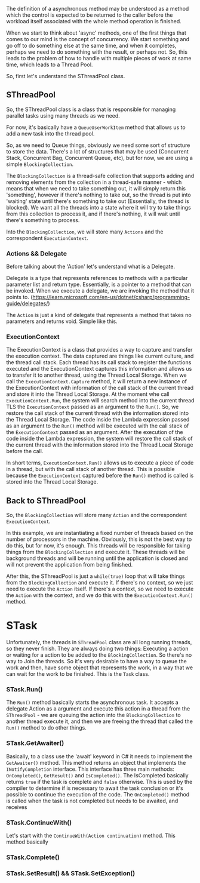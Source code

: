 ﻿The definition of a asynchronous method may be understood as a method which the control is expected to
be returned to the caller before the workload itself associated with the whole method operation is finished. 

When we start to think about 'async' methods, one of the first things that comes to our mind is the concept of concurrency.
We start something and go off to do something else at the same time, and when it completes, perhaps we need to do 
something with the result, or perhaps not.
So, this leads to the problem of how to handle with multiple pieces of work at same time, which leads to a Thread Pool.

So, first let's understand the SThreadPool class.

## SThreadPool

So, the SThreadPool class is a class that is responsible for managing parallel tasks using many threads as we need. 

For now, it's basically have a `QueueUserWorkItem` method that allows us to add a new task into the thread pool.

So, as we need to Queue things, obviously we need some sort of structure to store the data. There's a lot of structures 
that may be used (Concurrent Stack, Concurrent Bag, Concurrent Queue, etc), but for now, we are using a simple 
`BlockingCollection`.

The `BlockingCollection` is a thread-safe collection that supports adding and removing elements from the collection 
in a thread-safe manner - which means that when we need to take something out, it will simply return this 'something',
however if there's nothing to take out, so the thread is put into 'waiting' state
until there's something to take out (Essentially, the thread is blocked). We want all the threads into a state where it 
will try to take things from this collection to process it, and if there's nothing, it will wait until there's something
to process.

Into the `BlockingCollection`, we will store many `Actions` and the correspondent `ExecutionContext`.

### Actions && Delegate

Before talking about the 'Action' let's understand what is a Delegate. 

Delegate is a type that represents references to methods with a particular parameter list and return type. Essentially,
is a pointer to a method that can be invoked. When we execute a delegate, we are invoking the method that it points to.
(https://learn.microsoft.com/en-us/dotnet/csharp/programming-guide/delegates/)

The `Action` is just a kind of delegate that represents a method that takes no parameters and returns void. Simple like
this.

### ExecutionContext

The ExecutionContext is a class that provides a way to capture and transfer the execution context. The data captured are
things like current culture, and the thread call stack. Each thread has its call stack to register the functions executed 
and the ExecutionContext captures this information and allows us to transfer it to another thread, using the Thread Local
Storage. When we call the `ExecutionContext.Capture` method, it will return a new instance of the ExecutionContext with information
of the call stack of the current thread and store it into the Thread Local Storage. At the moment whe call `ExecutionContext.Run`,
the system will search method into the current thread TLS the `ExecutionContext` passed as an argument to the `Run()`.
So, we restore the call stack of the current thread with the information stored into the Thread Local Storage. The code 
inside the Lambda expression passed as an argument to the `Run()` method will be executed with the call stack of the 
`ExecutionContext` passed as an argument. After the execution of the code inside the Lambda expression, the system will
restore the call stack of the current thread with the information stored into the Thread Local Storage before the call.

In short terms, `ExecutionContext.Run()` allows us to execute a piece of code in a thread, but with the call stack of another thread.
This is possible because the `ExecutionContext` captured before the `Run()` method is called is stored into the Thread Local Storage.

## Back to SThreadPool

So, the `BlockingCollection` will store many `Action` and the correspondent `ExecutionContext`. 

In this example, we are instantiating a fixed number of threads based on the number of processors in the machine. Obviously,
this is not the best way to do this, but for now, it's enough. This threads will be responsible for taking things from the
`BlockingCollection` and execute it. These threads will be background threads and will be running until the application is
closed and will not prevent the application from being finished.

After this, the SThreadPool is just a `while(true)` loop that will take things from the `BlockingCollection` and execute it. If there's 
no context, so we just need to execute the `Action` itself. If there's a context, so we need to execute the `Action` with
the context, and we do this with the `ExecutionContext.Run()` method. 

# STask

Unfortunately, the threads in `SThreadPool` class are all long running threads, so they never finish. They are always doing 
two things: Executing a action or waiting for a action to be added to the `BlockingCollection`. So there's no way to Join
the threads. So it's very desirable to have a way to queue the work and then, have some object that represents the work, in 
a way that we can wait for the work to be finished. This is the `Task` class.

### STask.Run()

The `Run()` method basically starts the asynchronous task. It accepts a delegate Action as a argument and execute 
this action in a thread from the `SThreadPool` - we are queuing the action into the `BlockingCollection` to another thread
execute it, and then we are freeing the thread that called the `Run()` method to do other things. 

### STask.GetAwaiter()

Basically, to a class use the 'await' keyword in C# it needs to implement the `GetAwaiter()` method. This method returns
an object that implements the `INotifyCompletion` interface. This interface has three main methods: `OnCompleted()`,
`GetResult()` and `IsCompleted()`. The IsCompleted basically returns `true` if the task is complete and `false` otherwise.
This is used by the compiler to determine if is necessary to await the task conclusion or it's possible to continue the
execution of the code. The `OnCompleted()` method is called when the task is not completed but needs to be awaited, and 
receives 

### STask.ContinueWith()

Let's start with the `ContinueWith(Action continuation)` method. This method basically 


### STask.Complete()

### STask.SetResult() && STask.SetException()



